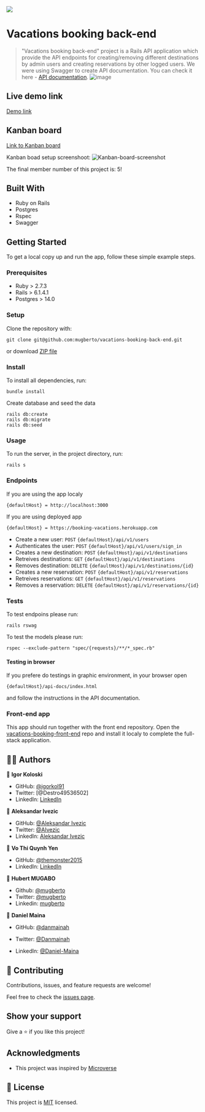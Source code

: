 ![](https://img.shields.io/badge/microverse-blueviolet)

# Vacations booking back-end

> "Vacations booking back-end" project is a Rails API application which provide the API endpoints for creating/removing different destinations by admin users and creating reservations by other logged users. We were using Swagger to create API documentation. You can check it here - [API documentation](https://booking-vacations.herokuapp.com/api-docs/index.html).
![image](https://user-images.githubusercontent.com/63932912/143502188-8727f5ea-0c08-4e72-aef5-a318e139bec6.png)

## Live demo link

[Demo link](https://booking-vacations.herokuapp.com/api-docs/index.html)

## Kanban board

[Link to Kanban board](https://github.com/mugberto/vacations-booking-back-end/projects/1)

Kanban boad setup screenshoot:
![Kanban-board-screenshot](https://user-images.githubusercontent.com/63932912/143473675-9f4385ab-1f78-45df-99f7-724196a39538.png)

The final member number of this project is: 5!



## Built With

- Ruby on Rails
- Postgres
- Rspec
- Swagger


## Getting Started

To get a local copy up and run the app, follow these simple example steps.

### Prerequisites

- Ruby > 2.7.3
- Rails > 6.1.4.1
- Postgres > 14.0

### Setup

Clone the repository with:

```
git clone git@github.com:mugberto/vacations-booking-back-end.git
```
or download [ZIP file](https://github.com/mugberto/vacations-booking-back-end/archive/refs/heads/dev.zip)

### Install
To install all dependencies, run:
```
bundle install
```
Create database and seed the data
```
rails db:create
rails db:migrate
rails db:seed
```
### Usage
To run the server, in the project directory, run:

 ```
 rails s
 ```
 
### Endpoints
If you are using the app localy 
```
{defaultHost} = http://localhost:3000
```
If you are using deployed app
```
{defaultHost} = https://booking-vacations.herokuapp.com
```
- Create a new user: `POST` `{defaultHost}/api/v1/users `
- Authenticates the user: `POST` `{defaultHost}/api/v1/users/sign_in`
- Creates a new destination: `POST` `{defaultHost}/api/v1/destinations`
- Retreives destinations: `GET` `{defaultHost}/api/v1/destinations`
- Removes destination: `DELETE` `{defaultHost}/api/v1/destinations/{id}`
- Creates a new reservation: `POST` `{defaultHost}/api/v1/reservations`
- Retreives reservations: `GET` `{defaultHost}/api/v1/reservations`
- Removes a reservation: `DELETE` `{defaultHost}/api/v1/reservations/{id}`

### Tests

To test endpoins please run:
```
rails rswag
```

To test the models please run:
```
rspec --exclude-pattern "spec/{requests}/**/*_spec.rb"
```

#### Testing in browser
If you prefere do testings in graphic environment, in your browser open 
```
{defaultHost}/api-docs/index.html
```
and follow the instructions in the API documentation. 

### Front-end app

This app should run together with the front end repository. Open the [vacations-booking-front-end](https://github.com/igorkol91/vacations-booking-front-end) repo and install it localy to complete the full-stack application.

## 👤👤 Authors

👤 **Igor Koloski**

- GitHub: [@igorkol91](https://github.com/igorkol91)
- Twitter: [@Destro49536502]
- LinkedIn: [LinkedIn](https://linkedin.com/in/linkedinhandle)

👤 **Aleksandar Ivezic**

- GitHub: [@Aleksandar Ivezic](https://github.com/ShinobiWarior)
- Twitter: [@AIvezic](https://twitter.com/AIvezic)
- LinkedIn: [Aleksandar Ivezic](https://www.linkedin.com/in/aleksandar-ivezic/)

👤 **Vo Thi Quynh Yen**

  - GitHub: [@themonster2015](https://github.com/themonster2015)
  - LinkedIn: [LinkedIn](https://www.linkedin.com/in/jen-vo-89bbb74b/)


👤 **Hubert MUGABO**

  -  Github: [@mugberto](https://github.com/mugberto)
  -  Twitter: [@mugberto](https://twitter.com/mugberto)
  -  Linkedin: [mugberto](https://www.linkedin.com/in/hubert-mugabo-23144b6a/)

👤 **Daniel Maina**

- GitHub: [@danmainah](https://github.com/danmainah)

- Twitter: [@Danmainah](https://twitter.com/dan_mainah)

- LinkedIn: [@Daniel-Maina](www.linkedin.com/in/daniel-maina-315a38191)


## 🤝 Contributing

Contributions, issues, and feature requests are welcome!

Feel free to check the [issues page](https://github.com/mugberto/vacations-booking-back-end/issues).

## Show your support

Give a ⭐️ if you like this project!

## Acknowledgments

- This project was inspired by [Microverse](https://www.microverse.org/?grsf=w9rx3c)

## 📝 License

This project is [MIT](https://github.com/ShinobiWarior/hello-rails-back-end/blob/setup/LICENSE) licensed.
